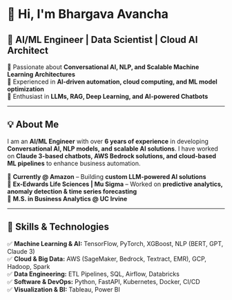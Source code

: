 # 👋 Hi, I'm Bhargava Avancha  

## 🚀 AI/ML Engineer | Data Scientist | Cloud AI Architect  

🔹 Passionate about **Conversational AI, NLP, and Scalable Machine Learning Architectures**  
🔹 Experienced in **AI-driven automation, cloud computing, and ML model optimization**  
🔹 Enthusiast in **LLMs, RAG, Deep Learning, and AI-powered Chatbots**  

---

## 💡 About Me  
I am an **AI/ML Engineer** with over **6 years of experience** in developing **Conversational AI, NLP models, and scalable AI solutions**. I have worked on **Claude 3-based chatbots, AWS Bedrock solutions, and cloud-based ML pipelines** to enhance business automation.  

🔹 **Currently @ Amazon** – Building **custom LLM-powered AI solutions**  
🔹 **Ex-Edwards Life Sciences | Mu Sigma** – Worked on **predictive analytics, anomaly detection & time series forecasting**  
🔹 **M.S. in Business Analytics @ UC Irvine**  

---

## 🔧 Skills & Technologies  
✅ **Machine Learning & AI:** TensorFlow, PyTorch, XGBoost, NLP (BERT, GPT, Claude 3)  
✅ **Cloud & Big Data:** AWS (SageMaker, Bedrock, Textract, EMR), GCP, Hadoop, Spark  
✅ **Data Engineering:** ETL Pipelines, SQL, Airflow, Databricks  
✅ **Software & DevOps:** Python, FastAPI, Kubernetes, Docker, CI/CD  
✅ **Visualization & BI:** Tableau, Power BI 
